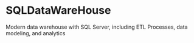 # SQLDataWareHouse
Modern data warehouse with SQL Server, including ETL Processes, data modeling, and analytics
